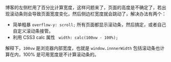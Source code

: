 
博客的左侧栏用了百分比计算宽度，这样问题来了，页面的高度是不确定了，若出现滚动条则会导致页面宽度变化，然后侧边栏宽度就会跳动了，解决办法有两个：
* 简单粗暴 `overflow-y: scroll;` 所有页面都显示滚动条，然后搞定，或者自己自定义滚动条接管。
* 利用 CSS3 calc 属性 ` width: calc(100vw - 100%);`

解释下，`100vw` 是浏览器内部宽度，也就是 `window.innnerWidth` 包括滚动条也计算在内，100% 是可用宽度是不计算滚动条的。
    